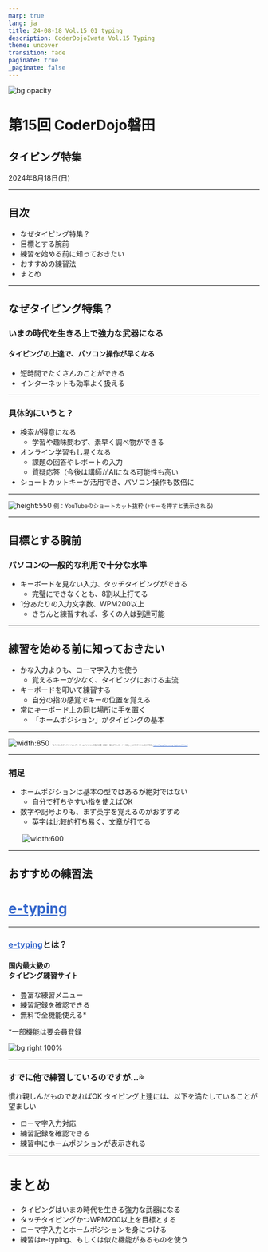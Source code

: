 ```yaml
---
marp: true
lang: ja
title: 24-08-18_Vol.15_01_typing
description: CoderDojoIwata Vol.15 Typing
theme: uncover
transition: fade
paginate: true
_paginate: false
---
```


![bg opacity](./assets/typing.png)

# <!--fit--> 第15回 CoderDojo磐田

## タイピング特集

2024年8月18日(日)

<style scoped>a { color: #36c; }</style>

---

## 目次

- なぜタイピング特集？
- 目標とする腕前
- 練習を始める前に知っておきたい
- おすすめの練習法
- まとめ

---

## なぜタイピング特集？

### いまの時代を生きる上で強力な武器になる

#### タイピングの上達で、パソコン操作が早くなる

- 短時間でたくさんのことができる
- インターネットも効率よく扱える

---

### 具体的にいうと？

- 検索が得意になる
  - 学習や趣味問わず、素早く調べ物ができる
- オンライン学習もし易くなる
  - 課題の回答やレポートの入力
  - 質疑応答（今後は講師がAIになる可能性も高い
- ショートカットキーが活用でき、パソコン操作も数倍に

---

![height:550](./assets/youtube-shortcuts.png)
<span style="font-size: 80%;">例：YouTubeのショートカット抜粋 (`?`キーを押すと表示される)</span>

---

## 目標とする腕前

### パソコンの一般的な利用で十分な水準

- キーボードを見ない入力、タッチタイピングができる
  - 完璧にできなくとも、8割以上打てる
-  1分あたりの入力文字数、WPM200以上
   - きちんと練習すれば、多くの人は到達可能

---

## 練習を始める前に知っておきたい

- かな入力よりも、ローマ字入力を使う
  - 覚えるキーが少なく、タイピングにおける主流
- キーボードを叩いて練習する
  - 自分の指の感覚でキーの位置を覚える
- 常にキーボード上の同じ場所に手を置く
  - 「ホームポジション」がタイピングの基本

---

![width:850](./assets/home-position.png)
<span style="font-size: 25%;">「【パソコンのタッチタイピング】 ホームポジションの指の位置（図解）　無料ダウンロード・印刷」, ちびむすドリル【小学生】, <a href="https://happylilac.net/sy-keyboard03.html">https://happylilac.net/sy-keyboard03.html</a></span>

---

### 補足

- ホームポジションは基本の型ではあるが絶対ではない
  - 自分で打ちやすい指を使えばOK
- 数字や記号よりも、まず英字を覚えるのがおすすめ
  - 英字は比較的打ち易く、文章が打てる

　　![width:600](./assets/keyboard.png)

---

## おすすめの練習法

# [e-typing](https://www.e-typing.ne.jp/)

---

### [e-typing](https://www.e-typing.ne.jp/)とは？

#### 国内最大級の<br/>タイピング練習サイト

- 豊富な練習メニュー
- 練習記録を確認できる
- 無料で全機能使える*

*一部機能は要会員登録

![bg right 100%](./assets/e-typing.png)

---

### すでに他で練習しているのですが...💦

慣れ親しんだものであればOK
タイピング上達には、以下を満たしていることが望ましい

- ローマ字入力対応
- 練習記録を確認できる
- 練習中にホームポジションが表示される

---

# まとめ

- タイピングはいまの時代を生きる強力な武器になる
- タッチタイピングかつWPM200以上を目標とする
- ローマ字入力とホームポジションを身につける
- 練習はe-typing、もしくは似た機能があるものを使う

